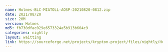 ```yaml
---
name: Holmes-BLC-MIATOLL-AOSP-20210820-0812.zip
date: 2021/08/20
size: 20M
version: Holmes
md5: fb730dfac029e6573324a5b913b604c9
categories: nightly
layout: waitting
link: https://sourceforge.net/projects/krypton-project/files/nightly/Holmes-BLC-MIATOLL-AOSP-20210820-0812.zip
---
```

